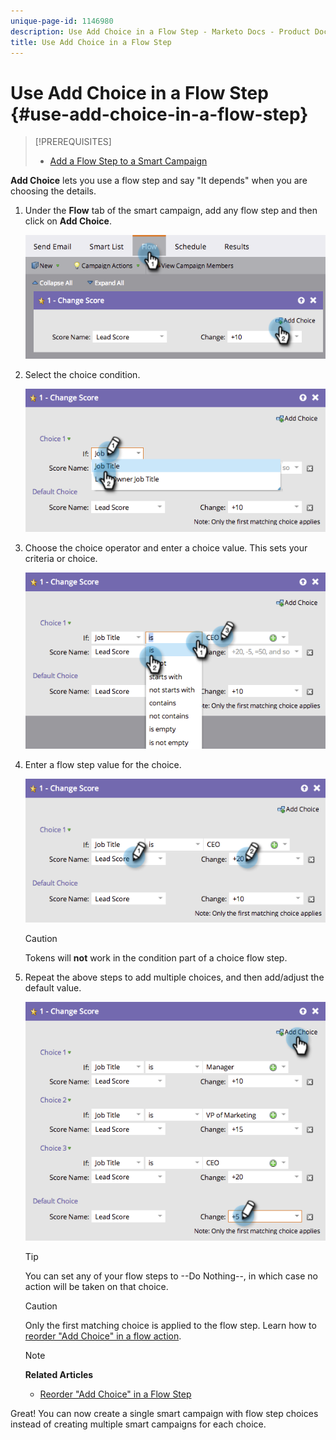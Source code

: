 ```yaml
---
unique-page-id: 1146980
description: Use Add Choice in a Flow Step - Marketo Docs - Product Documentation
title: Use Add Choice in a Flow Step
---
```


# Use Add Choice in a Flow Step {#use-add-choice-in-a-flow-step}

>[!PREREQUISITES]
>
>* [Add a Flow Step to a Smart Campaign](add-a-flow-step-to-a-smart-campaign.md)
>

**Add Choice** lets you use a flow step and say "It depends" when you are choosing the details.

1. Under the **Flow** tab of the smart campaign, add any flow step and then click on **Add Choice**.

   ![](assets/image2014-9-22-11-3a58-3a20.png)

1. Select the choice condition.

   ![](assets/image2014-9-22-11-3a58-3a50.png)

1. Choose the choice operator and enter a choice value. This sets your criteria or choice. 

   ![](assets/image2014-9-22-11-3a58-3a54.png)

1. Enter a flow step value for the choice.

   ![](assets/image2014-9-22-11-3a58-3a57.png)

   >[!CAUTION]
   >
   >Tokens will **not** work in the condition part of a choice flow step.

1. Repeat the above steps to add multiple choices, and then add/adjust the default value.

   ![](assets/image2014-9-22-11-3a58-3a59.png)

   >[!TIP]
   >
   >You can set any of your flow steps to --Do Nothing--, in which case no action will be taken on that choice.

   >[!CAUTION]
   >
   >Only the first matching choice is applied to the flow step. Learn how to  [reorder "Add Choice" in a flow action](reorder-add-choice-in-a-flow-step.md).

   >[!NOTE]
   >
   >**Related Articles**
   >
   >    
   >    
   >    * [Reorder "Add Choice" in a Flow Step](reorder-add-choice-in-a-flow-step.md)
   >    
   >

Great! You can now create a single smart campaign with flow step choices instead of creating multiple smart campaigns for each choice. 